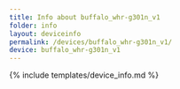 ```yaml
---
title: Info about buffalo_whr-g301n_v1
folder: info
layout: deviceinfo
permalink: /devices/buffalo_whr-g301n_v1/
device: buffalo_whr-g301n_v1
---
```

{% include templates/device_info.md %}
